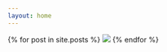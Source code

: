 ```yaml
---
layout: home
---
```


{% for post in site.posts %}
  <img src="{% post.feature_img %}" />
{% endfor %}
